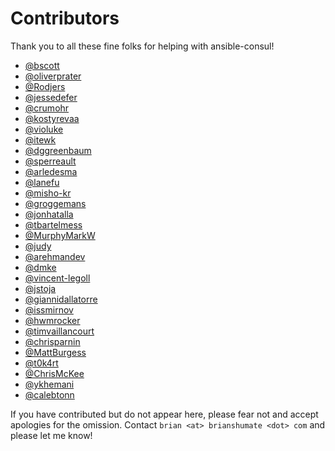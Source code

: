 # Contributors

Thank you to all these fine folks for helping with ansible-consul!

- [@bscott](https://github.com/bscott)
- [@oliverprater](https://github.com/oliverprater)
- [@Rodjers](https://github.com/Rodjers)
- [@jessedefer](https://github.com/jessedefer)
- [@crumohr](https://github.com/crumohr)
- [@kostyrevaa](https://github.com/kostyrevaa)
- [@violuke](https://github.com/violuke)
- [@itewk](https://github.com/itewk)
- [@dggreenbaum](https://github.com/dggreenbaum)
- [@sperreault](https://github.com/sperreault)
- [@arledesma](https://github.com/arledesma)
- [@lanefu](https://github.com/lanefu)
- [@misho-kr](https://github.com/misho-kr)
- [@groggemans](https://github.com/groggemans)
- [@jonhatalla](https://github.com/jonhatalla)
- [@tbartelmess](https://github.com/tbartelmess)
- [@MurphyMarkW](https://github.com/MurphyMarkW)
- [@judy](http://judy.github.io)
- [@arehmandev](https://github.com/arehmandev)
- [@dmke](https://github.com/dmke)
- [@vincent-legoll](https://github.com/vincent-legoll)
- [@jstoja](https://github.com/jstoja)
- [@giannidallatorre](https://github.com/giannidallatorre)
- [@issmirnov](https://github.com/issmirnov)
- [@hwmrocker](https://github.com/hwmrocker)
- [@timvaillancourt](https://github.com/timvaillancourt)
- [@chrisparnin](https://github.com/chrisparnin)
- [@MattBurgess](https://github.com/MattBurgess)
- [@t0k4rt](https://github.com/@t0k4rt)
- [@ChrisMcKee](https://github.com/ChrisMcKee)
- [@ykhemani](https://github.com/ykhemani)
- [@calebtonn](https://github.com/calebtonn)

If you have contributed but do not appear here, please fear not and accept
apologies for the omission. Contact `brian <at> brianshumate <dot> com` and
please let me know!
